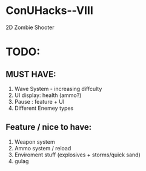 # ConUHacks--VIII
2D Zombie Shooter

# TODO:

## MUST HAVE:

1. Wave System - increasing diffculty
2. UI display: health (ammo?)
3. Pause : feature + UI
4. Different Enemey types

## Feature / nice to have:

1. Weapon system
2. Ammo system / reload
3. Enviroment stuff (explosives + storms/quick sand)
4. gulag
